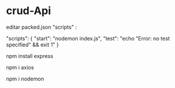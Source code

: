 # crud-Api

editar packed.json "scripts" :

 "scripts": {
    "start": "nodemon index.js",
    "test": "echo \"Error: no test specified\" && exit 1"
  }

npm install express

npm i axios

npm i nodemon
